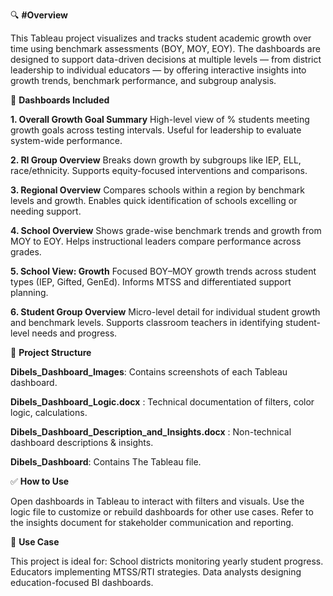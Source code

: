 🔍 **#Overview**

This Tableau project visualizes and tracks student academic growth over time using benchmark assessments (BOY, MOY, EOY). The dashboards are designed to support data-driven decisions at multiple levels — from district leadership to individual educators — by offering interactive insights into growth trends, benchmark performance, and subgroup analysis.

🧩 **Dashboards Included**

**1. Overall Growth Goal Summary**
High-level view of % students meeting growth goals across testing intervals.
Useful for leadership to evaluate system-wide performance.

**2. RI Group Overview**
Breaks down growth by subgroups like IEP, ELL, race/ethnicity.
Supports equity-focused interventions and comparisons.

**3. Regional Overview**
Compares schools within a region by benchmark levels and growth.
Enables quick identification of schools excelling or needing support.

**4. School Overview**
Shows grade-wise benchmark trends and growth from MOY to EOY.
Helps instructional leaders compare performance across grades.

**5. School View: Growth**
Focused BOY–MOY growth trends across student types (IEP, Gifted, GenEd).
Informs MTSS and differentiated support planning.

**6. Student Group Overview**
Micro-level detail for individual student growth and benchmark levels.
Supports classroom teachers in identifying student-level needs and progress.

📁 **Project Structure**

**Dibels_Dashboard_Images**: Contains screenshots of each Tableau dashboard.

**Dibels_Dashboard_Logic.docx** : Technical documentation of filters, color logic, calculations.

**Dibels_Dashboard_Description_and_Insights.docx** : Non-technical dashboard descriptions & insights.

**Dibels_Dashboard**: Contains The Tableau file.

✅ **How to Use**

Open dashboards in Tableau to interact with filters and visuals.
Use the logic file to customize or rebuild dashboards for other use cases.
Refer to the insights document for stakeholder communication and reporting.

📌 **Use Case**

This project is ideal for:
School districts monitoring yearly student progress.
Educators implementing MTSS/RTI strategies.
Data analysts designing education-focused BI dashboards.
